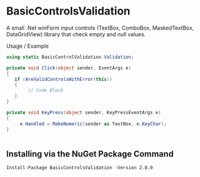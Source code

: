 # BasicControlsValidation
A small .Net  winForm input controls (TextBox, ComboBox, MaskedTextBox, DataGridView) library that check empty and null values.

Usage / Example

``` C#
using static BasicControlValidation.Validation;

private void Click(object sender, EventArgs e)
{
   if (AreValidControlsWithError(this))
   {
        // Code Block
   }
}

private void KeyPress(object sender, KeyPressEventArgs e)
{
     e.Handled = MakeNumeric(sender as TextBox, e.KeyChar);
}
        
```

## Installing via the NuGet Package Command ##

    Install-Package BasicControlsValidation -Version 2.0.0
